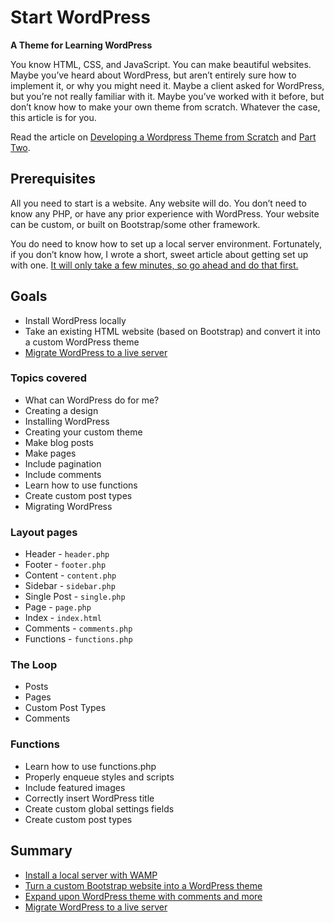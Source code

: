 Start WordPress
========

**A Theme for Learning WordPress**

You know HTML, CSS, and JavaScript. You can make beautiful websites. Maybe you’ve heard about WordPress, but aren’t entirely sure how to implement it, or why you might need it. Maybe a client asked for WordPress, but you’re not really familiar with it. Maybe you’ve worked with it before, but don’t know how to make your own theme from scratch. Whatever the case, this article is for you.

Read the article on [Developing a Wordpress Theme from Scratch](http://www.taniarascia.com/developing-a-wordpress-theme-from-scratch/) and [Part Two](http://www.taniarascia.com/wordpress-from-scratch-part-two).

## Prerequisites

All you need to start is a website. Any website will do. You don’t need to know any PHP, or have any prior experience with WordPress. Your website can be custom, or built on Bootstrap/some other framework.

You do need to know how to set up a local server environment. Fortunately, if you don’t know how, I wrote a short, sweet article about getting set up with one. [It will only take a few minutes, so go ahead and do that first.](http://www.taniarascia.com/local-environment/)

## Goals

* Install WordPress locally
* Take an existing HTML website (based on Bootstrap) and convert it into a custom WordPress theme
* [Migrate WordPress to a live server](http://www.taniarascia.com/migrating-a-wordpress-site-to-a-live-server/)

### Topics covered

* What can WordPress do for me?
* Creating a design
* Installing WordPress
* Creating your custom theme
* Make blog posts
* Make pages
* Include pagination
* Include comments
* Learn how to use functions
* Create custom post types
* Migrating WordPress

### Layout pages 

* Header - `header.php`
* Footer - `footer.php`
* Content - `content.php`
* Sidebar - `sidebar.php`
* Single Post - `single.php`
* Page - `page.php`
* Index - `index.html`
* Comments - `comments.php`
* Functions - `functions.php`

### The Loop

* Posts
* Pages
* Custom Post Types
* Comments

### Functions

* Learn how to use functions.php
* Properly enqueue styles and scripts
* Include featured images
* Correctly insert WordPress title
* Create custom global settings fields
* Create custom post types

## Summary

* [Install a local server with WAMP](http://www.taniarascia.com/local-environment/)
* [Turn a custom Bootstrap website into a WordPress theme](http://www.taniarascia.com/developing-a-wordpress-theme-from-scratch/)
* [Expand upon WordPress theme with comments and more](http://www.taniarascia.com/wordpress-from-scratch-part-two)
* [Migrate WordPress to a live server](http://www.taniarascia.com/migrating-a-wordpress-site-to-a-live-server/)
